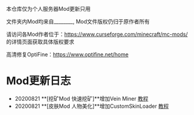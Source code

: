 本仓库仅为个人服务器Mod更新只用

文件夹内Mod均来自________, Mod文件版权仍归于原作者所有

请访问各Mod作者位于：https://www.curseforge.com/minecraft/mc-mods/ 的详情页面获取具体版权要求

高清修复OptiFine：https://www.optifine.net/home

# Mod更新日志
- 20200821 **[挖矿Mod 快速挖矿]**增加Vein Miner [教程](/MC_mod/Guide/[Guide]VeinMiner.md)
- 20200821 **[皮肤Mod 人物美化]**增加CustomSkinLoader [教程](/MC_mod/Guide/[Guide]CustomSkinLoader.md)
